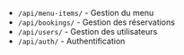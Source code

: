 - `/api/menu-items/` - Gestion du menu
- `/api/bookings/` - Gestion des réservations
- `/api/users/` - Gestion des utilisateurs
- `/api/auth/` - Authentification
